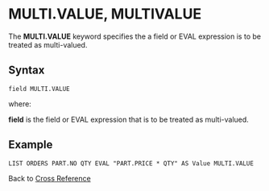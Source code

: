 # MULTI.VALUE, MULTIVALUE

<PageHeader />

The **MULTI.VALUE** keyword specifies the a field or EVAL expression is to be treated as multi-valued.

## Syntax

```
field MULTI.VALUE
```

where:

**field** is the field or EVAL expression that is to be treated as multi-valued.

## Example

```
LIST ORDERS PART.NO QTY EVAL "PART.PRICE * QTY" AS Value MULTI.VALUE
```

Back to [Cross Reference](./../README.md)

<PageFooter />
